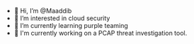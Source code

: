 - 👋 Hi, I’m @Maaddib
- 👀 I’m interested in cloud security 
- 🌱 I’m currently learning purple teaming
- 🤞  I'm currently working on a PCAP threat investigation tool.


<!---
Maaddib/Maaddib is a ✨ special ✨ repository because its `README.md` (this file) appears on your GitHub profile.
You can click the Preview link to take a look at your changes.
--->
